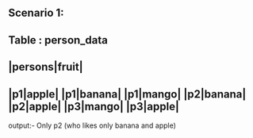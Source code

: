 

## Scenario 1:

Table : person_data
--------------
|persons|fruit|
--------------
|p1|apple|
|p1|banana|
|p1|mango|
|p2|banana|
|p2|apple|
|p3|mango|
|p3|apple|
----------

output:- Only p2 (who likes only banana and apple)